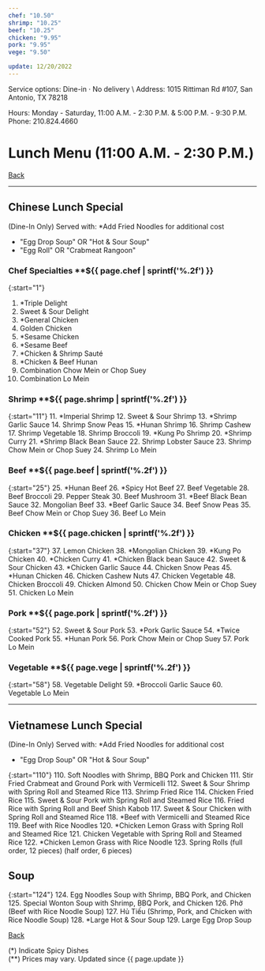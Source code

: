 ```yaml
---
chef: "10.50"
shrimp: "10.25"
beef: "10.25"
chicken: "9.95"
pork: "9.95"
vege: "9.50"

update: 12/20/2022
---
```


<link rel="stylesheet" href="assets/css/style.css">
Service options: Dine-in · No delivery \
Address: 1015 Rittiman Rd #107, San Antonio, TX 78218

Hours: Monday - Saturday, 11:00 A.M. - 2:30 P.M. & 5:00 P.M. - 9:30 P.M. \
Phone: 210.824.4660

# Lunch Menu (11:00 A.M. - 2:30 P.M.)
[Back](./)

---
## Chinese Lunch Special
(Dine-In Only) Served with: *Add Fried Noodles for additional cost
- "Egg Drop Soup" OR "Hot & Sour Soup"
- "Egg Roll" OR "Crabmeat Rangoon"

### Chef Specialties **${{ page.chef | sprintf('%.2f') }}

{:start="1"}
1. *Triple Delight
2. Sweet & Sour Delight
3. *General Chicken
4. Golden Chicken
5. *Sesame Chicken
6. *Sesame Beef
7. *Chicken & Shrimp Sauté
8. *Chicken & Beef Hunan
9. Combination Chow Mein or Chop Suey
10. Combination Lo Mein

### Shrimp **${{ page.shrimp | sprintf('%.2f') }}

{:start="11"}
11. *Imperial Shrimp
12. Sweet & Sour Shrimp
13. *Shrimp Garlic Sauce
14. Shrimp Snow Peas
15. *Hunan Shrimp
16. Shrimp Cashew
17. Shrimp Vegetable
18. Shrimp Broccoli
19. *Kung Po Shrimp
20. *Shrimp Curry
21. *Shrimp Black Bean Sauce
22. Shrimp Lobster Sauce
23. Shrimp Chow Mein or Chop Suey
24. Shrimp Lo Mein

### Beef **${{ page.beef | sprintf('%.2f') }}

{:start="25"}
25. *Hunan Beef
26. *Spicy Hot Beef
27. Beef Vegetable
28. Beef Broccoli
29. Pepper Steak
30. Beef Mushroom
31. *Beef Black Bean Sauce
32. Mongolian Beef
33. *Beef Garlic Sauce
34. Beef Snow Peas
35. Beef Chow Mein or Chop Suey
36. Beef Lo Mein

### Chicken **${{ page.chicken | sprintf('%.2f') }}

{:start="37"}
37. Lemon Chicken
38. *Mongolian Chicken
39. *Kung Po Chicken
40. *Chicken Curry
41. *Chicken Black bean Sauce
42. Sweet & Sour Chicken
43. *Chicken Garlic Sauce
44. Chicken Snow Peas
45. *Hunan Chicken
46. Chicken Cashew Nuts
47. Chicken Vegetable
48. Chicken Broccoli
49. Chicken Almond
50. Chicken Chow Mein or Chop Suey
51. Chicken Lo Mein

### Pork **${{ page.pork | sprintf('%.2f') }}

{:start="52"}
52. Sweet & Sour Pork
53. *Pork Garlic Sauce
54. *Twice Cooked Pork
55. *Hunan Pork
56. Pork Chow Mein or Chop Suey
57. Pork Lo Mein

### Vegetable **${{ page.vege | sprintf('%.2f') }}

{:start="58"}
58. Vegetable Delight
59. *Broccoli Garlic Sauce
60. Vegetable Lo Mein

---
## Vietnamese Lunch Special
(Dine-In Only) Served with: *Add Fried Noodles for additional cost
- "Egg Drop Soup" OR "Hot & Sour Soup"

{:start="110"}
110. Soft Noodles with Shrimp, BBQ Pork and Chicken
111. Stir Fried Crabmeat and Ground Pork with Vermicelli
112. Sweet & Sour Shrimp with Spring Roll and Steamed Rice
113. Shrimp Fried Rice
114. Chicken Fried Rice
115. Sweet & Sour Pork with Spring Roll and Steamed Rice
116. Fried Rice with Spring Roll and Beef Shish Kabob
117. Sweet & Sour Chicken with Spring Roll and Steamed Rice
118. *Beef with Vermicelli and Steamed Rice
119. Beef with Rice Noodles
120. *Chicken Lemon Grass with Spring Roll and Steamed Rice
121. Chicken Vegetable with Spring Roll and Steamed Rice
122. *Chicken Lemon Grass with Rice Noodle
123. Spring Rolls (full order, 12 pieces) (half order, 6 pieces)

## Soup

{:start="124"}
124. Egg Noodles Soup with Shrimp, BBQ Pork, and Chicken
125. Special Wonton Soup with Shrimp, BBQ Pork, and Chicken
126. Phở (Beef with Rice Noodle Soup)
127. Hủ Tiếu (Shrimp, Pork, and Chicken with Rice Noodle Soup)
128. *Large Hot & Sour Soup
129. Large Egg Drop Soup

[Back](./)

(*) Indicate Spicy Dishes \
(**) Prices may vary. Updated since {{ page.update }}